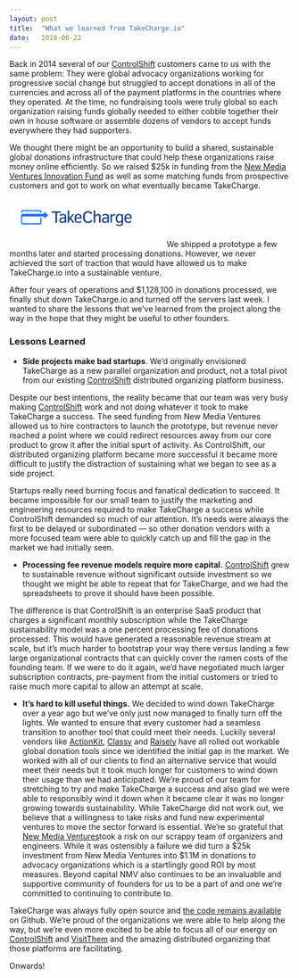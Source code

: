```yaml
---
layout:	post
title:	"What we learned from TakeCharge.io"
date:	2018-06-22
---
```


  Back in 2014 several of our [ControlShift](http://www.controlshift.com/) customers came to us with the same problem: They were global advocacy organizations working for progressive social change but struggled to accept donations in all of the currencies and across all of the payment platforms in the countries where they operated. At the time, no fundraising tools were truly global so each organization raising funds globally needed to either cobble together their own in house software or assemble dozens of vendors to accept funds everywhere they had supporters.

We thought there might be an opportunity to build a shared, sustainable global donations infrastructure that could help these organizations raise money online efficiently. So we raised $25k in funding from the [New Media Ventures Innovation Fund](http://www.newmediaventures.org/) as well as some matching funds from prospective customers and got to work on what eventually became TakeCharge.

![](/img/1*ztFS1H4VaKBaouXFH89pdQ.png)We shipped a prototype a few months later and started processing donations. However, we never achieved the sort of traction that would have allowed us to make TakeCharge.io into a sustainable venture.

After four years of operations and $1,128,100 in donations processed, we finally shut down TakeCharge.io and turned off the servers last week. I wanted to share the lessons that we’ve learned from the project along the way in the hope that they might be useful to other founders.

### Lessons Learned

* **Side projects make bad startups**. We’d originally envisioned TakeCharge as a new parallel organization and product, not a total pivot from our existing [ControlShift](http://www.controlshiftlabs.com/) distributed organizing platform business.  
   
Despite our best intentions, the reality became that our team was very busy making [ControlShift](http://www.controlshiftlabs.com/) work and not doing whatever it took to make TakeCharge a success. The seed funding from New Media Ventures allowed us to hire contractors to launch the prototype, but revenue never reached a point where we could redirect resources away from our core product to grow it after the initial spurt of activity. As ControlShift, our distributed organizing platform became more successful it became more difficult to justify the distraction of sustaining what we began to see as a side project.  
   
Startups really need burning focus and fanatical dedication to succeed. It became impossible for our small team to justify the marketing and engineering resources required to make TakeCharge a success while ControlShift demanded so much of our attention. It’s needs were always the first to be delayed or subordinated — so other donation vendors with a more focused team were able to quickly catch up and fill the gap in the market we had initially seen.
* **Processing fee revenue models require more capital.** [ControlShift](http://www.controlshiftlabs.com/) grew to sustainable revenue without significant outside investment so we thought we might be able to repeat that for TakeCharge, and we had the spreadsheets to prove it should have been possible.  
   
The difference is that ControlShift is an enterprise SaaS product that charges a significant monthly subscription while the TakeCharge sustainability model was a one percent processing fee of donations processed. This would have generated a reasonable revenue stream at scale, but it’s much harder to bootstrap your way there versus landing a few large organizational contracts that can quickly cover the ramen costs of the founding team. If we were to do it again, we’d have negotiated much larger subscription contracts, pre-payment from the initial customers or tried to raise much more capital to allow an attempt at scale.
* **It’s hard to kill useful things.** We decided to wind down TakeCharge over a year ago but we’ve only just now managed to finally turn off the lights. We wanted to ensure that every customer had a seamless transition to another tool that could meet their needs. Luckily several vendors like [ActionKit](http://www.actionkit.com/), [Classy](https://www.classy.org/) and [Raisely](https://www.raisely.com/) have all rolled out workable global donation tools since we identified the initial gap in the market. We worked with all of our clients to find an alternative service that would meet their needs but it took much longer for customers to wind down their usage than we had anticipated. We’re proud of our team for stretching to try and make TakeCharge a success and also glad we were able to responsibly wind it down when it became clear it was no longer growing towards sustainability.
While TakeCharge did not work out, we believe that a willingness to take risks and fund new experimental ventures to move the sector forward is essential. We’re so grateful that [New Media Ventures](http://www.newmediaventures.org/)took a risk on our scrappy team of organizers and engineers. While it was ostensibly a failure we did turn a $25k investment from New Media Ventures into $1.1M in donations to advocacy organizations which is a startlingly good ROI by most measures. Beyond capital NMV also continues to be an invaluable and supportive community of founders for us to be a part of and one we’re committed to continuing to contribute to.

TakeCharge was always fully open source and [the code remains available](https://github.com/controlshift/prague-server) on Github. We’re proud of the organizations we were able to help along the way, but we’re even more excited to be able to focus all of our energy on [ControlShift](http://www.controlshiftlabs.com/) and [VisitThem](http://www.visitthem.org/) and the amazing distributed organizing that those platforms are facilitating.

Onwards!

